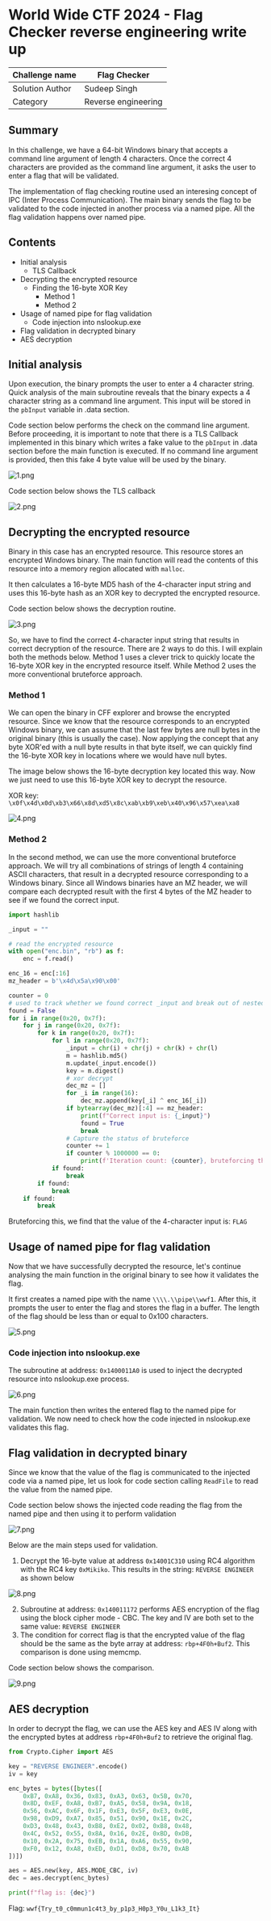# World Wide CTF 2024 - Flag Checker reverse engineering write up

| Challenge name | Flag Checker |
| -- | -- |
| Solution Author | Sudeep Singh |
| Category | Reverse engineering|

## Summary

In this challenge, we have a 64-bit Windows binary that accepts a command line argument of length 4 characters. Once the correct 4 characters are provided as the command line argument, it asks the user to enter a flag that will be validated.

The implementation of flag checking routine used an interesing concept of IPC (Inter Process Communication). The main binary sends the flag to be validated to the code injected in another process via a named pipe. All the flag validation happens over named pipe.

## Contents
- Initial analysis
	- TLS Callback
- Decrypting the encrypted resource
	- Finding the 16-byte XOR Key
		- Method 1
		- Method 2
- Usage of named pipe for flag validation
	- Code injection into nslookup.exe
- Flag validation in decrypted binary
- AES decryption

## Initial analysis

Upon execution, the binary prompts the user to enter a 4 character string. Quick analysis of the main subroutine reveals that the binary expects a 4 character string as a command line argument. This input will be stored in the `pbInput` variable in .data section.

Code section below performs the check on the command line argument. Before proceeding, it is important to note that there is a TLS Callback implemented in this binary which writes a fake value to the `pbInput` in .data section before the main function is executed. If no command line argument is provided, then this fake 4 byte value will be used by the binary.

![1.png](images/1.png "1.png")

Code section below shows the TLS callback

![2.png](images/2.png "2.png")

## Decrypting the encrypted resource

Binary in this case has an encrypted resource. This resource stores an encrypted Windows binary. The main function will read the contents of this resource into a memory region allocated with `malloc`.

It then calculates a 16-byte MD5 hash of the 4-character input string and uses this 16-byte hash as an XOR key to decrypted the encrypted resource.

Code section below shows the decryption routine.

![3.png](images/3.png "3.png")

So, we have to find the correct 4-character input string that results in correct decryption of the resource. There are 2 ways to do this. I will explain both the methods below. Method 1 uses a clever trick to quickly locate the 16-byte XOR key in the encrypted resource itself. While Method 2 uses the more conventional bruteforce approach.

### Method 1

We can open the binary in CFF explorer and browse the encrypted resource. Since we know that the resource corresponds to an encrypted Windows binary, we can assume that the last few bytes are null bytes in the original binary (this is usually the case). Now applying the concept that any byte XOR'ed with a null byte results in that byte itself, we can quickly find the 16-byte XOR key in locations where we would have null bytes.

The image below shows the 16-byte decryption key located this way. Now we just need to use this 16-byte XOR key to decrypt the resource.

XOR key: `\x0f\x4d\x0d\xb3\x66\x8d\xd5\x8c\xab\xb9\xeb\x40\x96\x57\xea\xa8`

![4.png](images/4.png "4.png")

### Method 2

In the second method, we can use the more conventional bruteforce approach. We will try all combinations of strings of length 4 containing ASCII characters, that result in a decrypted resource corresponding to a Windows binary. Since all Windows binaries have an MZ header, we will compare each decrypted result with the first 4 bytes of the MZ header to see if we found the correct input.

```python
import hashlib

_input = ""

# read the encrypted resource
with open("enc.bin", "rb") as f:
	enc = f.read()

enc_16 = enc[:16]
mz_header = b'\x4d\x5a\x90\x00'

counter = 0
# used to track whether we found correct _input and break out of nested FOR loops
found = False
for i in range(0x20, 0x7f):
	for j in range(0x20, 0x7f):
		for k in range(0x20, 0x7f):
			for l in range(0x20, 0x7f):
				_input = chr(i) + chr(j) + chr(k) + chr(l)
				m = hashlib.md5()
				m.update(_input.encode())
				key = m.digest()
				# xor decrypt
				dec_mz = []
				for _i in range(16):
					dec_mz.append(key[_i] ^ enc_16[_i])
				if bytearray(dec_mz)[:4] == mz_header:
					print(f"Correct input is: {_input}")
					found = True
					break
				# Capture the status of bruteforce
				counter += 1
				if counter % 1000000 == 0:
					print(f'Iteration count: {counter}, bruteforcing the _input: {_input}')
			if found:
				break
		if found:
			break
	if found:
		break

```

Bruteforcing this, we find that the value of the 4-character input is: `FLAG`

## Usage of named pipe for flag validation

Now that we have successfully decrypted the resource, let's continue analysing the main function in the original binary to see how it validates the flag.

It first creates a named pipe with the name `\\\\.\\pipe\\wwf1`. After this, it prompts the user to enter the flag and stores the flag in a buffer. The length of the flag should be less than or equal to 0x100 characters.

![5.png](images/5.png "5.png")

### Code injection into nslookup.exe

The subroutine at address: `0x1400011A0` is used to inject the decrypted resource into nslookup.exe process.

![6.png](images/6.png "6.png")

The main function then writes the entered flag to the named pipe for validation. We now need to check how the code injected in nslookup.exe validates this flag.

## Flag validation in decrypted binary

Since we know that the value of the flag is communicated to the injected code via a named pipe, let us look for code section calling `ReadFile` to read the value from the named pipe.

Code section below shows the injected code reading the flag from the named pipe and then using it to perform validation

![7.png](images/7.png "7.png")

Below are the main steps used for validation.

1. Decrypt the 16-byte value at address `0x14001C310` using RC4 algorithm with the RC4 key `0xMikiko`. This results in the string: `REVERSE ENGINEER` as shown below

![8.png](images/8.png "8.png")

2. Subroutine at address: `0x140011172` performs AES encryption of the flag using the block cipher mode - CBC. The key and IV are both set to the same value: `REVERSE ENGINEER`
3. The condition for correct flag is that the encrypted value of the flag should be the same as the byte array at address: `rbp+4F0h+Buf2`. This comparison is done using memcmp.

Code section below shows the comparison.

![9.png](images/9.png "9.png")

## AES decryption

In order to decrypt the flag, we can use the AES key and AES IV along with the encrypted bytes at address `rbp+4F0h+Buf2` to retrieve the original flag.

```python
from Crypto.Cipher import AES

key = "REVERSE ENGINEER".encode()
iv = key

enc_bytes = bytes([bytes([
    0xB7, 0xA8, 0x36, 0x83, 0xA3, 0x63, 0x5B, 0x70,
    0x8D, 0xEF, 0xA8, 0xB7, 0xA5, 0x58, 0x9A, 0x18,
    0x56, 0xAC, 0x6F, 0x1F, 0xE3, 0x5F, 0xE3, 0x0E,
    0x98, 0xD9, 0xA7, 0x85, 0x51, 0x90, 0x1E, 0x2C,
    0xD3, 0x48, 0x43, 0xB8, 0xE2, 0x02, 0xB8, 0x48,
    0x4C, 0x52, 0x55, 0x8A, 0x16, 0x2E, 0xBD, 0xDB,
    0x10, 0x2A, 0x75, 0xEB, 0x1A, 0xA6, 0x55, 0x90,
    0xF0, 0x12, 0xA8, 0xED, 0xD1, 0xD8, 0x70, 0xAB
])])

aes = AES.new(key, AES.MODE_CBC, iv)
dec = aes.decrypt(enc_bytes)

print(f"flag is: {dec}")
```

Flag: `wwf{Try_t0_c0mmun1c4t3_by_p1p3_H0p3_Y0u_L1k3_It}`
